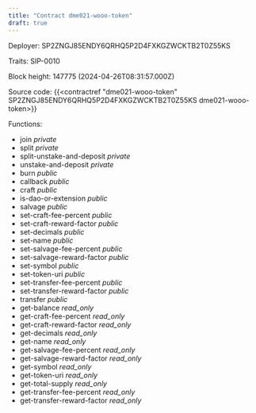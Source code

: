 ```yaml
---
title: "Contract dme021-wooo-token"
draft: true
---
```

Deployer: SP2ZNGJ85ENDY6QRHQ5P2D4FXKGZWCKTB2T0Z55KS

Traits:
 SIP-0010



Block height: 147775 (2024-04-26T08:31:57.000Z)

Source code: {{<contractref "dme021-wooo-token" SP2ZNGJ85ENDY6QRHQ5P2D4FXKGZWCKTB2T0Z55KS dme021-wooo-token>}}

Functions:

* join _private_
* split _private_
* split-unstake-and-deposit _private_
* unstake-and-deposit _private_
* burn _public_
* callback _public_
* craft _public_
* is-dao-or-extension _public_
* salvage _public_
* set-craft-fee-percent _public_
* set-craft-reward-factor _public_
* set-decimals _public_
* set-name _public_
* set-salvage-fee-percent _public_
* set-salvage-reward-factor _public_
* set-symbol _public_
* set-token-uri _public_
* set-transfer-fee-percent _public_
* set-transfer-reward-factor _public_
* transfer _public_
* get-balance _read_only_
* get-craft-fee-percent _read_only_
* get-craft-reward-factor _read_only_
* get-decimals _read_only_
* get-name _read_only_
* get-salvage-fee-percent _read_only_
* get-salvage-reward-factor _read_only_
* get-symbol _read_only_
* get-token-uri _read_only_
* get-total-supply _read_only_
* get-transfer-fee-percent _read_only_
* get-transfer-reward-factor _read_only_
